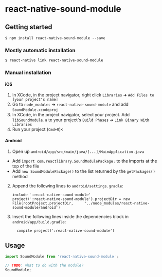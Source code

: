 # react-native-sound-module

## Getting started

`$ npm install react-native-sound-module --save`

### Mostly automatic installation

`$ react-native link react-native-sound-module`

### Manual installation


#### iOS

1. In XCode, in the project navigator, right click `Libraries` ➜ `Add Files to [your project's name]`
2. Go to `node_modules` ➜ `react-native-sound-module` and add `SoundModule.xcodeproj`
3. In XCode, in the project navigator, select your project. Add `libSoundModule.a` to your project's `Build Phases` ➜ `Link Binary With Libraries`
4. Run your project (`Cmd+R`)<

#### Android

1. Open up `android/app/src/main/java/[...]/MainApplication.java`
  - Add `import com.reactlibrary.SoundModulePackage;` to the imports at the top of the file
  - Add `new SoundModulePackage()` to the list returned by the `getPackages()` method
2. Append the following lines to `android/settings.gradle`:
  	```
  	include ':react-native-sound-module'
  	project(':react-native-sound-module').projectDir = new File(rootProject.projectDir, 	'../node_modules/react-native-sound-module/android')
  	```
3. Insert the following lines inside the dependencies block in `android/app/build.gradle`:
  	```
      compile project(':react-native-sound-module')
  	```


## Usage
```javascript
import SoundModule from 'react-native-sound-module';

// TODO: What to do with the module?
SoundModule;
```
